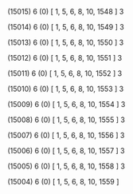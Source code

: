 (15015) 6 (0) [ 1, 5, 6, 8, 10, 1548 ] 3 


(15014) 6 (0) [ 1, 5, 6, 8, 10, 1549 ] 3 


(15013) 6 (0) [ 1, 5, 6, 8, 10, 1550 ] 3 


(15012) 6 (0) [ 1, 5, 6, 8, 10, 1551 ] 3 


(15011) 6 (0) [ 1, 5, 6, 8, 10, 1552 ] 3 


(15010) 6 (0) [ 1, 5, 6, 8, 10, 1553 ] 3 


(15009) 6 (0) [ 1, 5, 6, 8, 10, 1554 ] 3 


(15008) 6 (0) [ 1, 5, 6, 8, 10, 1555 ] 3 


(15007) 6 (0) [ 1, 5, 6, 8, 10, 1556 ] 3 


(15006) 6 (0) [ 1, 5, 6, 8, 10, 1557 ] 3 


(15005) 6 (0) [ 1, 5, 6, 8, 10, 1558 ] 3 


(15004) 6 (0) [ 1, 5, 6, 8, 10, 1559 ]  

